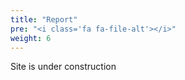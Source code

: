 ```yaml
---
title: "Report"
pre: "<i class='fa fa-file-alt'></i>"
weight: 6
---
```


Site is under construction
